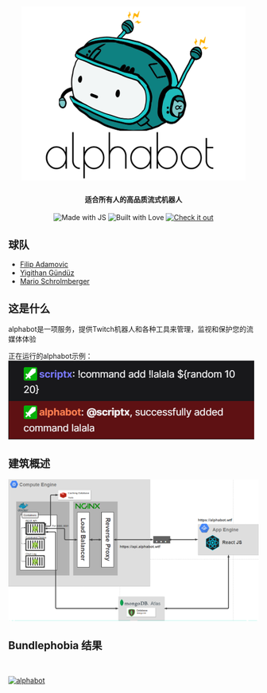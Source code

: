 
<h1 align="center">
  <br>
  <a href="https://alphabot.wtf/"><img src="../_media/logo.png " width="450" height="350" alt="alphabot"></a>
</h1>

<h4 align="center">适合所有人的高品质流式机器人</h4>

<p align="center">
    <img src="https://forthebadge.com/images/badges/made-with-javascript.svg" alt="Made with JS">
    <img src="https://forthebadge.com/images/badges/built-with-love.svg" alt="Built with Love">
    <a href="https://alphabot.wtf/"><img src="https://forthebadge.com/images/badges/check-it-out.svg" alt="Check it out"></a>
    
</p>



## 球队

<ul>
  <li><a href="https://github.com/SXRIPT">Filip Adamovic</a></li>
  <li><a href="https://github.com/kingyigi">Yigithan Gündüz</a></li>
  <li><a href="https://github.com/LeM4">Mario Schrolmberger</a></li>
</ul>

## 这是什么
alphabot是一项服务，提供Twitch机器人和各种工具来管理，监视和保护您的流媒体体验

正在运行的alphabot示例：<br/>
<img src="../_media/example.png"  alt="example">

## 建筑概述
<img src="../_media/architecture.png"  alt="architecural overview">


## Bundlephobia 结果

<br/>

<a href="https://bundlephobia.com/scan-results?packages=axios@0.21.0,bcrypt@5.0.0,bluebird@3.7.2,compression@1.7.4,dotenv@8.2.0,express@4.17.1,express-rate-limit@5.1.3,helmet@4.1.0,joi@17.2.1,jsonwebtoken@8.5.1,mongoose@5.10.1,morgan@1.10.0,passport@0.4.1,passport-jwt@4.0.0,passport-local@1.0.0,redis@3.0.2,serve-favicon@2.5.0,tmi.js@1.5.0,winston@3.3.3,winston-daily-rotate-file@4.5.0"><img src="./_media/bundlephobia.png" alt="alphabot"></a>


